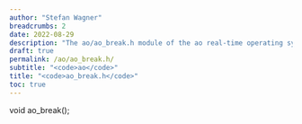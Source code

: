 ```yaml
---
author: "Stefan Wagner"
breadcrumbs: 2
date: 2022-08-29
description: "The ao/ao_break.h module of the ao real-time operating system."
draft: true
permalink: /ao/ao_break.h/ 
subtitle: "<code>ao</code>"
title: "<code>ao_break.h</code>"
toc: true
---
```


void    ao_break();

